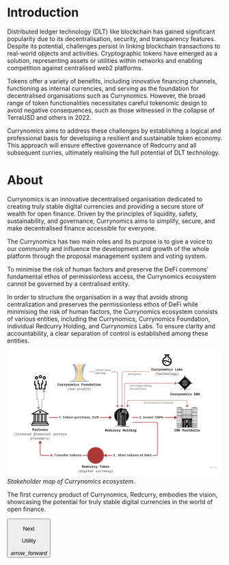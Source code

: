 # Introduction
Distributed ledger technology (DLT) like blockchain has gained significant popularity due to its decentralisation, security, and transparency features. Despite its potential, challenges persist in linking blockchain transactions to real-world objects and activities. Cryptographic tokens have emerged as a solution, representing assets or utilities within networks and enabling competition against centralised web2 platforms.

Tokens offer a variety of benefits, including innovative financing channels, functioning as internal currencies, and serving as the foundation for decentralised organisations such as Currynomics. However, the broad range of token functionalities necessitates careful tokenomic design to avoid negative consequences, such as those witnessed in the collapse of TerraUSD and others in 2022.

Currynomics aims to address these challenges by establishing a logical and professional basis for developing a resilient and sustainable token economy. This approach will ensure effective governance of Redcurry and all subsequent curries, ultimately realising the full potential of DLT technology.

# About
Currynomics is an innovative decentralised organisation dedicated to creating truly stable digital currencies and providing a secure store of wealth for open finance. Driven by the principles of liquidity, safety, sustainability, and governance, Currynomics aims to simplify, secure, and make decentralised finance accessible for everyone.
 
The Currynomics has two main roles and its purpose is to give a voice to our community and influence the development and growth of the whole platform through the proposal management system and voting system.

To minimise the risk of human factors and preserve the DeFi commons’ fundamental ethos of permissionless access, the Currynomics ecosystem cannot be governed by a centralised entity.

In order to structure the organisation in a way that avoids strong centralization and preserves the permissionless ethos of DeFi while minimising the risk of human factors, the Currynomics ecosystem consists of various entities, including the Currynomics, Currynomics Foundation, individual Redcurry Holding, and Currynomics Labs. To ensure clarity and accountability, a clear separation of control is established among these entities.

![image](../../media/img/how.png)
*Stakeholder map of Currynomics ecosystem.*

The first currency product of Currynomics, Redcurry, embodies the vision, showcasing the potential for truly stable digital currencies in the world of open finance.

<a href="/#/asset/dao/utility">
    <button class="nextButton" >
        <div class="copy">
            <p class="title">Next</p>
            <p class="value">Utility</p>
        </div>
        <div class="icon"><i class="material-icons">arrow_forward</i></div>
    </button>
</a>


<!-- [Next: Currynomics Economics](/asset/dao/economics.md) -->
